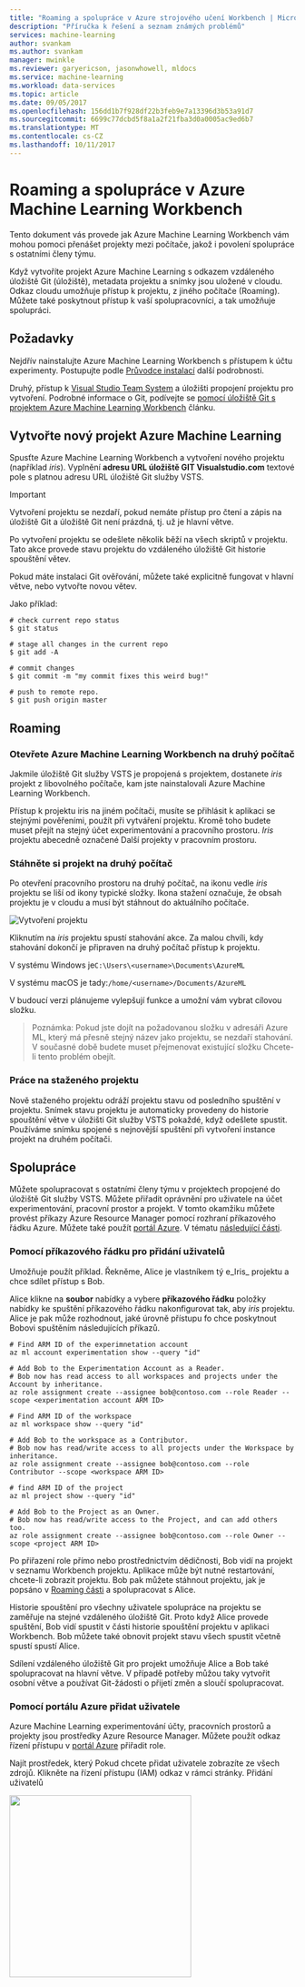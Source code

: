 ```yaml
---
title: "Roaming a spolupráce v Azure strojového učení Workbench | Microsoft Docs"
description: "Příručka k řešení a seznam známých problémů"
services: machine-learning
author: svankam
ms.author: svankam
manager: mwinkle
ms.reviewer: garyericson, jasonwhowell, mldocs
ms.service: machine-learning
ms.workload: data-services
ms.topic: article
ms.date: 09/05/2017
ms.openlocfilehash: 156dd1b7f928df22b3feb9e7a13396d3b53a91d7
ms.sourcegitcommit: 6699c77dcbd5f8a1a2f21fba3d0a0005ac9ed6b7
ms.translationtype: MT
ms.contentlocale: cs-CZ
ms.lasthandoff: 10/11/2017
---
```

# <a name="roaming-and-collaboration-in-azure-machine-learning-workbench"></a>Roaming a spolupráce v Azure Machine Learning Workbench
Tento dokument vás provede jak Azure Machine Learning Workbench vám mohou pomoci přenášet projekty mezi počítače, jakož i povolení spolupráce s ostatními členy týmu. 

Když vytvoříte projekt Azure Machine Learning s odkazem vzdáleného úložiště Git (úložiště), metadata projektu a snímky jsou uložené v cloudu. Odkaz cloudu umožňuje přístup k projektu, z jiného počítače (Roaming). Můžete také poskytnout přístup k vaší spolupracovníci, a tak umožňuje spolupráci. 

## <a name="prerequisites"></a>Požadavky
Nejdřív nainstalujte Azure Machine Learning Workbench s přístupem k účtu experimenty. Postupujte podle [Průvodce instalací](quickstart-installation.md) další podrobnosti.

Druhý, přístup k [Visual Studio Team System](https://www.visualstudio.com) a úložišti propojení projektu pro vytvoření. Podrobné informace o Git, podívejte se [pomocí úložiště Git s projektem Azure Machine Learning Workbench](using-git-ml-project.md) článku.

## <a name="create-a-new-azure-machine-learning-project"></a>Vytvořte nový projekt Azure Machine Learning
Spusťte Azure Machine Learning Workbench a vytvoření nového projektu (například _iris_). Vyplnění **adresu URL úložiště GIT Visualstudio.com** textové pole s platnou adresu URL úložiště Git služby VSTS. 
>[!IMPORTANT]
>Vytvoření projektu se nezdaří, pokud nemáte přístup pro čtení a zápis na úložiště Git a úložiště Git není prázdná, tj. už je hlavní větve.

Po vytvoření projektu se odešlete několik běží na všech skriptů v projektu. Tato akce provede stavu projektu do vzdáleného úložiště Git historie spouštění větev. 

Pokud máte instalaci Git ověřování, můžete také explicitně fungovat v hlavní větve, nebo vytvořte novou větev. 

Jako příklad: 
```
# check current repo status
$ git status

# stage all changes in the current repo
$ git add -A

# commit changes
$ git commit -m "my commit fixes this weird bug!"

# push to remote repo.
$ git push origin master
```

## <a name="roaming"></a>Roaming
<a name="roaming"></a>

### <a name="open-azure-machine-learning-workbench-on-second-machine"></a>Otevřete Azure Machine Learning Workbench na druhý počítač
Jakmile úložiště Git služby VSTS je propojená s projektem, dostanete _iris_ projekt z libovolného počítače, kam jste nainstalovali Azure Machine Learning Workbench. 

Přístup k projektu iris na jiném počítači, musíte se přihlásit k aplikaci se stejnými pověřeními, použít při vytváření projektu. Kromě toho budete muset přejít na stejný účet experimentování a pracovního prostoru. _Iris_ projektu abecedně označené Další projekty v pracovním prostoru. 

### <a name="download-project-on-second-machine"></a>Stáhněte si projekt na druhý počítač
Po otevření pracovního prostoru na druhý počítač, na ikonu vedle _iris_ projektu se liší od ikony typické složky. Ikona stažení označuje, že obsah projektu je v cloudu a musí být stáhnout do aktuálního počítače. 

![Vytvoření projektu](./media/roaming-and-collaboration/downloadable-project.png)

Kliknutím na _iris_ projektu spustí stahování akce. Za malou chvíli, kdy stahování dokončí je připraven na druhý počítač přístup k projektu. 

V systému Windows je`C:\Users\<username>\Documents\AzureML`

V systému macOS je tady:`/home/<username>/Documents/AzureML`

V budoucí verzi plánujeme vylepšují funkce a umožní vám vybrat cílovou složku. 

>Poznámka: Pokud jste dojít na požadovanou složku v adresáři Azure ML, který má přesně stejný název jako projektu, se nezdaří stahování. V současné době budete muset přejmenovat existující složku Chcete-li tento problém obejít.


### <a name="work-on-the-downloaded-project"></a>Práce na staženého projektu 
Nově staženého projektu odráží projektu stavu od posledního spuštění v projektu. Snímek stavu projektu je automaticky provedeny do historie spouštění větve v úložišti Git služby VSTS pokaždé, když odešlete spustit. Používáme snímku spojené s nejnovější spuštění při vytvoření instance projekt na druhém počítači. 
 

## <a name="collaboration"></a>Spolupráce
Můžete spolupracovat s ostatními členy týmu v projektech propojené do úložiště Git služby VSTS. Můžete přiřadit oprávnění pro uživatele na účet experimentování, pracovní prostor a projekt. V tomto okamžiku můžete provést příkazy Azure Resource Manager pomocí rozhraní příkazového řádku Azure. Můžete také použít [portál Azure](https://portal.azure.com). V tématu [následující části](#portal).    

### <a name="using-command-line-to-add-users"></a>Pomocí příkazového řádku pro přidání uživatelů
Umožňuje použít příklad. Řekněme, Alice je vlastníkem tý e_Iris_ projektu a chce sdílet přístup s Bob. 

Alice klikne na **soubor** nabídky a vybere **příkazového řádku** položky nabídky ke spuštění příkazového řádku nakonfigurovat tak, aby _iris_ projektu. Alice je pak může rozhodnout, jaké úrovně přístupu fo chce poskytnout Bobovi spuštěním následujících příkazů.  

```azurecli
# Find ARM ID of the experimnetation account
az ml account experimentation show --query "id"

# Add Bob to the Experimentation Account as a Reader.
# Bob now has read access to all workspaces and projects under the Account by inheritance.
az role assignment create --assignee bob@contoso.com --role Reader --scope <experimentation account ARM ID>

# Find ARM ID of the workspace
az ml workspace show --query "id"

# Add Bob to the workspace as a Contributor.
# Bob now has read/write access to all projects under the Workspace by inheritance.
az role assignment create --assignee bob@contoso.com --role Contributor --scope <workspace ARM ID>

# find ARM ID of the project 
az ml project show --query "id"

# Add Bob to the Project as an Owner.
# Bob now has read/write access to the Project, and can add others too.
az role assignment create --assignee bob@contoso.com --role Owner --scope <project ARM ID>
```

Po přiřazení role přímo nebo prostřednictvím dědičnosti, Bob vidí na projekt v seznamu Workbench projektu. Aplikace může být nutné restartování, chcete-li zobrazit projektu. Bob pak můžete stáhnout projektu, jak je popsáno v [Roaming části](#roaming) a spolupracovat s Alice. 

Historie spouštění pro všechny uživatele spolupráce na projektu se zaměřuje na stejné vzdáleného úložiště Git. Proto když Alice provede spuštění, Bob vidí spustit v části historie spouštění projektu v aplikaci Workbench. Bob můžete také obnovit projekt stavu všech spustit včetně spustí spustí Alice. 

Sdílení vzdáleného úložiště Git pro projekt umožňuje Alice a Bob také spolupracovat na hlavní větve. V případě potřeby můžou taky vytvořit osobní větve a používat Git-žádosti o přijetí změn a sloučí spolupracovat. 

### <a name="using-azure-portal-to-add-users"></a>Pomocí portálu Azure přidat uživatele
<a name="portal"></a>

Azure Machine Learning experimentování účty, pracovních prostorů a projekty jsou prostředky Azure Resource Manager. Můžete použít odkaz řízení přístupu v [portál Azure](https://portal.azure.com) přiřadit role. 

Najít prostředek, který Pokud chcete přidat uživatele zobrazíte ze všech zdrojů. Klikněte na řízení přístupu (IAM) odkaz v rámci stránky. Přidání uživatelů 

<img src="./media/roaming-and-collaboration/iam.png" width="320px">

